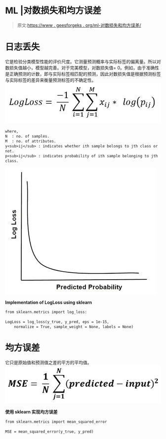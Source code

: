 # ML |对数损失和均方误差

> 原文:[https://www . geesforgeks . org/ml-对数损失和均方误差/](https://www.geeksforgeeks.org/ml-log-loss-and-mean-squared-error/)

# **日志丢失**

它是检验分类模型性能的评价尺度。它测量预测概率与实际标签的偏离量。所以对数损失值越小，模型越完善。对于完美模型，对数损失值= 0。例如，由于准确性是正确预测的计数，即与实际标签相匹配的预测，因此对数损失值是根据预测标签与实际标签的差异来衡量预测标签的不确定性。
![](img/ec13386ea1c0235ca686da84741a6497.png)

```
where, 
N  : no. of samples.
M  : no. of attributes.
y<sub>ij</sub> : indicates whether ith sample belongs to jth class or not.
p<sub>ij</sub> : indicates probability of ith sample belonging to jth class.

```

![](img/691050963b2bd330f411a3034c48b10d.png)

**Implementation of LogLoss using sklearn**

```
from sklearn.metrics import log_loss:

LogLoss = log_loss(y_true, y_pred, eps = 1e-15,
    normalize = True, sample_weight = None, labels = None)
```

# **均方误差**

它只是原始值和预测值之差的平方的平均值。
![](img/07ea52da64fcffc14c04d7e43f921691.png)

**使用 sklearn 实现均方误差**

```
from sklearn.metrics import mean_squared_error

MSE = mean_squared_error(y_true, y_pred)
```